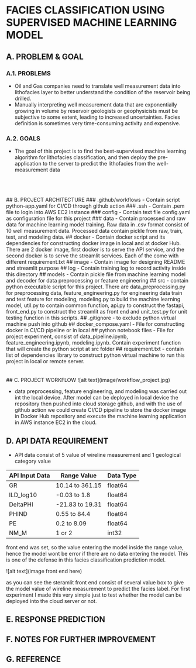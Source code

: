 # FACIES CLASSIFICATION USING SUPERVISED MACHINE LEARNING MODEL

## A. PROBLEM & GOAL
### A.1. PROBLEMS
- Oil and Gas companies need to translate well measurement data into lithofacies layer to better understand the condition of the reservoir being drilled.
- Manually interpreting well measurement data that are exponentially growing in volume by reservoir geologists or geophysicists must be subjective to some extent, leading to increased uncertainties.
Facies definition is sometimes very time-consuming activity and expensive.
### A.2. GOALS
- The goal of this project is to find the best-supervised machine learning algorithm for lithofacies classification, and then deploy the pre-application to the server to predict the lithofacies from the well-measurement data
<br>
<br>
<br>
## B. PROJECT ARCHITECTURE
### .github/workflows
- Contain script python-app.yaml for CI/CD through github action
### .ssh
- Contain .pem file to login into AWS EC2 Instance
### config
- Contain text file config.yaml as configuration file for this project
### data
- Contain processed and raw data for machine learning model training. Raw data in .csv format consist of 10 well measurement data. Processed data contain pickle from raw, train, test, and modeling data. 
## docker
- Contain docker script and its dependencies for constructing docker image in local and at docker Hub. There are 2 docker image, first docker is to serve the API service, and the second docker is to serve the streamlit services. Each of the come with different requirement.txt
## image
- Contain image for designing README and streamlit purpose
## log 
- Contain training log to record activity inside this directory
## models
- Contain pickle file from machine learning model and decoder for data preprocessing or feature engineering
## src 
- contain python executable script for this project. There are data_preprocessing.py for preprocessing data, feature_engineering.py for engineering data train and test feature for modeling, modeling.py to build the machine learning model, util.py to contain common function, api.py to construct the fastapi, front_end.py to construct the streamlit as front end and unit_test.py for unit testing function in this scripts. 
## .gitignore
- to exclude python virtual machine push into github
## docker_compose.yaml 
- File for constructing docker in CI/CD pipeline or in local
## python notebook files
- File for project experiment, consist of data_pipeline.ipynb, feature_engineering.ipynb, modeling.ipynb. Contain experiment function that will create the python script at src folder
## requirement.txt
- contain list of dependencies library to construct python virtual machine to run this project in local or remote server. 
<br>
<br>
<br>
## C. PROJECT WORKFLOW
![alt text](image/workflow_project.jpg)

- data preprocessing, feature engineering, and modeling was carried out int the local device. After model can be deployed in local device the repository then pushed into cloud storage github, and with the use of github action we could create CI/CD pipeline to store the docker image in Docker Hub repository and execute the machine learning application in AWS instance EC2 in the cloud.

## D. API DATA REQUIREMENT 

- API data consist of 5 value of wireline measurement and 1 geological category value

| API Input Data | Range Value | Data Type
| ----------- | ----------- | ---- |
| GR      | 10.14 to 361.15    | float64
| ILD_log10   | -0.03 to 1.8   | float64
| DeltaPHI  | -21.83 to 19.31  | float64
| PHIND   | 0.55 to 84.4       | float64
| PE  | 0.2 to 8.09            | float64
| NM_M   | 1 or 2| int32 |

front end was set, so the value entering the model inside the range value, hence the model wont be error if there are no data entering the model. This is one of the defense in this facies classification prediction model. 

![alt text](image front end here)

as you can see the steramlit front end consist of several value box to give the model value of wireline measurement to predict the facies label. For first experiment I made this very simple just to test whether the model can be deployed into the cloud server or not.

## E. RESPONSE PREDICTION

## F. NOTES FOR FURTHER IMPROVEMENT

## G. REFERENCE